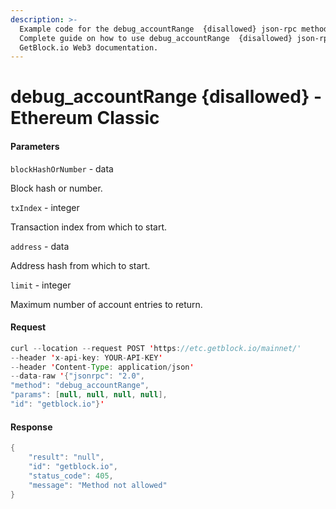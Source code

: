 ```yaml
---
description: >-
  Example code for the debug_accountRange  {disallowed} json-rpc method.
  Сomplete guide on how to use debug_accountRange  {disallowed} json-rpc in
  GetBlock.io Web3 documentation.
---
```


# debug\_accountRange {disallowed} - Ethereum Classic

#### Parameters

`blockHashOrNumber` - data

Block hash or number.

`txIndex` - integer

Transaction index from which to start.

`address` - data

Address hash from which to start.

`limit` - integer

Maximum number of account entries to return.

#### Request

```java
curl --location --request POST 'https://etc.getblock.io/mainnet/' 
--header 'x-api-key: YOUR-API-KEY' 
--header 'Content-Type: application/json' 
--data-raw '{"jsonrpc": "2.0",
"method": "debug_accountRange",
"params": [null, null, null, null],
"id": "getblock.io"}'
```

#### Response

```java
{
    "result": "null",
    "id": "getblock.io",
    "status_code": 405,
    "message": "Method not allowed"
}
```
